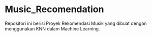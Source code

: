 # Music_Recomendation

Repositori ini berisi Proyek Rekomendasi Musik yang dibuat dengan menggunakan KNN dalam Machine Learning.
